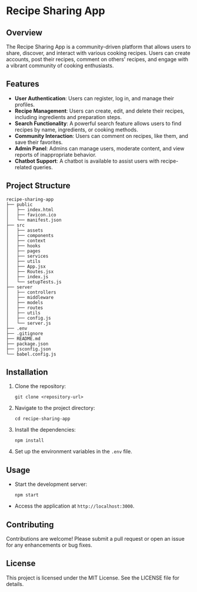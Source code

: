 # Recipe Sharing App

## Overview
The Recipe Sharing App is a community-driven platform that allows users to share, discover, and interact with various cooking recipes. Users can create accounts, post their recipes, comment on others' recipes, and engage with a vibrant community of cooking enthusiasts.

## Features
- **User Authentication**: Users can register, log in, and manage their profiles.
- **Recipe Management**: Users can create, edit, and delete their recipes, including ingredients and preparation steps.
- **Search Functionality**: A powerful search feature allows users to find recipes by name, ingredients, or cooking methods.
- **Community Interaction**: Users can comment on recipes, like them, and save their favorites.
- **Admin Panel**: Admins can manage users, moderate content, and view reports of inappropriate behavior.
- **Chatbot Support**: A chatbot is available to assist users with recipe-related queries.

## Project Structure
```
recipe-sharing-app
├── public
│   ├── index.html
│   ├── favicon.ico
│   └── manifest.json
├── src
│   ├── assets
│   ├── components
│   ├── context
│   ├── hooks
│   ├── pages
│   ├── services
│   ├── utils
│   ├── App.jsx
│   ├── Routes.jsx
│   ├── index.js
│   └── setupTests.js
├── server
│   ├── controllers
│   ├── middleware
│   ├── models
│   ├── routes
│   ├── utils
│   ├── config.js
│   └── server.js
├── .env
├── .gitignore
├── README.md
├── package.json
├── jsconfig.json
└── babel.config.js
```

## Installation
1. Clone the repository:
   ```
   git clone <repository-url>
   ```
2. Navigate to the project directory:
   ```
   cd recipe-sharing-app
   ```
3. Install the dependencies:
   ```
   npm install
   ```
4. Set up the environment variables in the `.env` file.

## Usage
- Start the development server:
  ```
  npm start
  ```
- Access the application at `http://localhost:3000`.

## Contributing
Contributions are welcome! Please submit a pull request or open an issue for any enhancements or bug fixes.

## License
This project is licensed under the MIT License. See the LICENSE file for details.